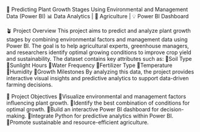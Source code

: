 🌿 Predicting Plant Growth Stages Using Environmental and Management Data (Power BI)
📊 Data Analytics | 🌱 Agriculture | 💡 Power BI Dashboard

🪴 Project Overview
This project aims to predict and analyze plant growth stages by combining environmental factors and management data using Power BI.
The goal is to help agricultural experts, greenhouse managers, and researchers identify optimal growing conditions to improve crop yield and sustainability.
The dataset contains key attributes such as:
Soil Type
Sunlight Hours
Water Frequency
Fertilizer Type
Temperature
Humidity
Growth Milestones
By analyzing this data, the project provides interactive visual insights and predictive analytics to support data-driven farming decisions.

🎯 Project Objectives
Visualize environmental and management factors influencing plant growth.
Identify the best combination of conditions for optimal growth.
Build an interactive Power BI dashboard for decision-making.
Integrate Python for predictive analytics within Power BI.
Promote sustainable and resource-efficient agriculture.
